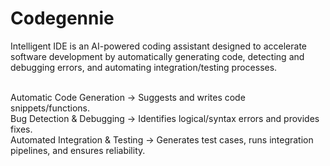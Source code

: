 # Codegennie
Intelligent IDE is an AI-powered coding assistant designed to accelerate software development by automatically generating code, detecting and debugging errors, and automating integration/testing processes.


<br>
Automatic Code Generation → Suggests and writes code snippets/functions.
<br>
Bug Detection & Debugging → Identifies logical/syntax errors and provides fixes.
<br>
Automated Integration & Testing → Generates test cases, runs integration pipelines, and ensures reliability.
<br>
